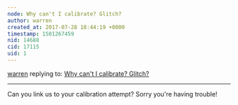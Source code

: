 ```yaml
---
node: Why can't I calibrate? Glitch?
author: warren
created_at: 2017-07-28 18:44:19 +0000
timestamp: 1501267459
nid: 14688
cid: 17115
uid: 1
---
```




[warren](../profile/warren) replying to: [Why can't I calibrate? Glitch?](../notes/hanswilms/07-27-2017/why-can-t-i-calibrate-glitch)

----
Can you link us to your calibration attempt? Sorry you're having trouble!